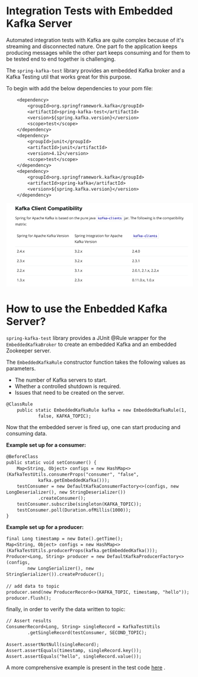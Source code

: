 # Integration Tests with Embedded Kafka Server

Automated integration tests with Kafka are quite complex because of it's streaming and disconnected nature. One part fo the application keeps producing messages while the other part keeps consuming and for them to be tested end to end together is challenging.

The `spring-kafka-test` library provides an embedded Kafka broker and a Kafka Testing util that works great for this purpose.

To begin with add the below dependencies to your pom file:

```
    <dependency>
        <groupId>org.springframework.kafka</groupId>
        <artifactId>spring-kafka-test</artifactId>
        <version>${spring.kafka.version}</version>
        <scope>test</scope>
    </dependency>
    <dependency>
        <groupId>junit</groupId>
        <artifactId>junit</artifactId>
        <version>4.12</version>
        <scope>test</scope>
    </dependency>
    <dependency>
        <groupId>org.springframework.kafka</groupId>
        <artifactId>spring-kafka</artifactId>
        <version>${spring.kafka.version}</version>
    </dependency>
```

![image](image.png)

# How to use the Enbedded Kafka Server?

`spring-kafka-test` library provides a JUnit @Rule wrapper for the `EmbeddedKafkaBroker` to create an embedded Kafka and an embedded Zookeeper server.

The `EmbeddedKafkaRule` constructor function takes the following values as parameters.
- The number of Kafka servers to start.
- Whether a controlled shutdown is required.
- Issues that need to be created on the server.

```
@ClassRule
    public static EmbeddedKafkaRule kafka = new EmbeddedKafkaRule(1,
            false, KAFKA_TOPIC);
```

Now that the embedded server is fired up, one can start producing and consuming data.

**Example set up for a consumer:**

```
@BeforeClass
public static void setConsumer() {
    Map<String, Object> configs = new HashMap<>(KafkaTestUtils.consumerProps("consumer", "false",
            kafka.getEmbeddedKafka()));
    testConsumer = new DefaultKafkaConsumerFactory<>(configs, new LongDeserializer(), new StringDeserializer())
            .createConsumer();
    testConsumer.subscribe(singleton(KAFKA_TOPIC));
    testConsumer.poll(Duration.ofMillis(1000));
}
```

**Example set up for a producer:**

```
final Long timestamp = new Date().getTime();
Map<String, Object> configs = new HashMap<>(KafkaTestUtils.producerProps(kafka.getEmbeddedKafka()));
Producer<Long, String> producer = new DefaultKafkaProducerFactory<>(configs,
        new LongSerializer(), new StringSerializer()).createProducer();

// add data to topic
producer.send(new ProducerRecord<>(KAFKA_TOPIC, timestamp, "hello"));
producer.flush();
```

finally, in order to verify the data written to topic:

```
// Assert results
ConsumerRecord<Long, String> singleRecord = KafkaTestUtils
        .getSingleRecord(testConsumer, SECOND_TOPIC);

Assert.assertNotNull(singleRecord);
Assert.assertEquals(timestamp, singleRecord.key());
Assert.assertEquals("hello", singleRecord.value());
```

A more comprehensive example is present in the test code [here](https://github.com/vikasgautam18/kafka-beginning/blob/master/src/test/java/com/github/vikasgautam18/kafka/ProducerExampleTest.java) .